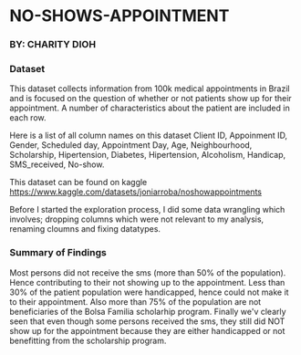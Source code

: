 # NO-SHOWS-APPOINTMENT

### BY: CHARITY DIOH

### **Dataset**
This dataset collects information from 100k medical appointments in Brazil and is focused on the question of whether or not patients show up for their appointment. A number of characteristics about the patient are included in each row.

Here is a list of all column names on this dataset
Client ID, Appoinment ID, Gender, Scheduled day, Appointment Day, Age, Neighbourhood, Scholarship, Hipertension, Diabetes, Hipertension, Alcoholism, Handicap, SMS_received, No-show.

This dataset can be found on kaggle https://www.kaggle.com/datasets/joniarroba/noshowappointments

Before I started the exploration process, I did some data wrangling which involves; dropping columns which were not relevant to my analysis, renaming cloumns and fixing datatypes.

### **Summary of Findings**

Most persons did not receive the sms (more than 50% of the population). Hence contributing to their not showing up to the appointment. Less than 30% of the patient population were handicapped, hence could not make it to their appointment. Also more than 75% of the population are not beneficiaries of the Bolsa Familia scholarhip program.
Finally we'v clearly seen that even though some persons received the sms, they still did NOT show up for the appointment because they are either handicapped or not benefitting from the scholarship program.


